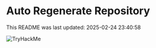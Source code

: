# Auto Regenerate Repository

This README was last updated: 2025-02-24 23:40:58

 ![TryHackMe](https://tryhackme.com/badge/533634)